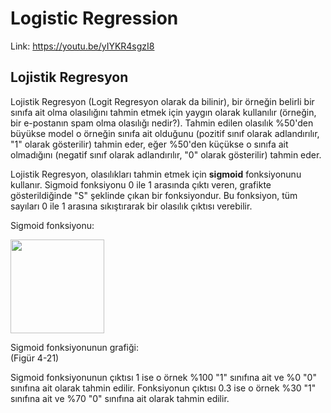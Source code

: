 # Logistic Regression

Link: https://youtu.be/yIYKR4sgzI8

## Lojistik Regresyon

Lojistik Regresyon (Logit Regresyon olarak da bilinir), bir örneğin belirli bir sınıfa ait olma olasılığını tahmin etmek için yaygın olarak kullanılır (örneğin, bir e-postanın spam olma olasılığı nedir?). Tahmin edilen olasılık %50'den büyükse model o örneğin sınıfa ait olduğunu (pozitif sınıf olarak adlandırılır, "1" olarak gösterilir) tahmin eder, eğer %50'den küçükse o sınıfa ait olmadığını (negatif sınıf olarak adlandırılır, "0" olarak gösterilir) tahmin eder. <br>

Lojistik Regresyon, olasılıkları tahmin etmek için **sigmoid** fonksiyonunu kullanır. Sigmoid fonksiyonu 0 ile 1 arasında çıktı veren, grafikte gösterildiğinde "S" şeklinde çıkan bir fonksiyondur. Bu fonksiyon, tüm sayıları 0 ile 1 arasına sıkıştırarak bir olasılık çıktısı verebilir. <br>

Sigmoid fonksiyonu:

<img src="https://render.githubusercontent.com/render/math?math=\sigma(t) = \frac{\mathrm{1} }{\mathrm{1} %2B e^{(-t)}}" width="150"/>

Sigmoid fonksiyonunun grafiği: <br>
(Figür 4-21)

Sigmoid fonksiyonunun çıktısı 1 ise o örnek %100 "1" sınıfına ait ve %0 "0" sınıfına ait olarak tahmin edilir. Fonksiyonun çıktısı 0.3 ise o örnek %30 "1" sınıfına ait ve %70 "0" sınıfına ait olarak tahmin edilir.
